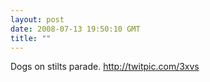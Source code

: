 ```yaml
---
layout: post
date: 2008-07-13 19:50:10 GMT
title: ""
---
```

Dogs on stilts parade. http://twitpic.com/3xvs